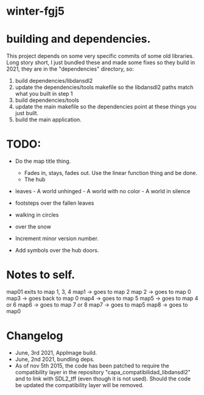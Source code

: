 # winter-fgj5

# building and dependencies.

This project depends on some very specific commits of some old libraries. Long story short, I just bundled these and made some fixes so they build in 2021, they are in the "dependencies" directory, so:

1) build dependencies/libdansdl2
2) update the dependencies/tools makefile so the libdansdl2 paths match what you built in step 1
3) build dependencies/tools
4) update the main makefile so the dependencies point at these things you just built.
5) build the main application.

# TODO:

- Do the map title thing.
	- Fades in, stays, fades out. Use the linear function thing and be done.
	- The hub
- leaves
		- A world unhinged
		- A world with no color
		- A world in silence
- footsteps over the fallen leaves
- walking in circles
- over the snow

- Increment minor version number.
- Add symbols over the hub doors.

# Notes to self.

map01
	exits to map 1, 3, 4
map1
	-> goes to map 2
	map 2
		-> goes to map 0
map3
	-> goes back to map 0
map4
	-> goes to map 5
	map5
		-> goes to map 4 or 6
	map6
		-> goes to map 7 or 8
	map7
		-> goes to map5
	map8
		-> goes to map0

# Changelog

- June, 3rd 2021, AppImage build.
- June, 2nd 2021, bundling deps.
- As of nov 5th 2015, the code has been patched to require the compatibility layer in the repository "capa_compatibilidad_libdansdl2" and to link with SDL2_tff (even though it is not used). Should the code be updated the compatibility layer will be removed.
